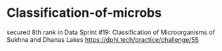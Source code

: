 # Classification-of-microbs
secured 8th rank  in Data Sprint #19: Classification of Microorganisms of Sukhna and Dhanas Lakes
https://dphi.tech/practice/challenge/55
